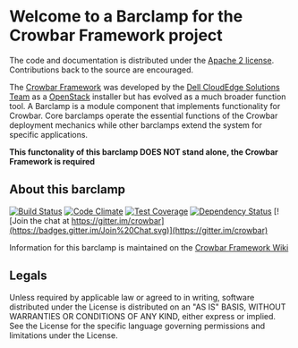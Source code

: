 Welcome to a Barclamp for the Crowbar Framework project
=======================================================

The code and documentation is distributed under the [Apache 2 license](http://www.apache.org/licenses/LICENSE-2.0.html).
Contributions back to the source are encouraged.

The [Crowbar Framework](https://github.com/crowbar/crowbar) was developed by the
[Dell CloudEdge Solutions Team](http://dell.com/openstack) as a [OpenStack](http://OpenStack.org) installer but has
evolved as a much broader function tool. A Barclamp is a module component that implements functionality for Crowbar.
Core barclamps operate the essential functions of the Crowbar deployment mechanics while other barclamps extend the
system for specific applications.

**This functonality of this barclamp DOES NOT stand alone, the Crowbar Framework is required**

About this barclamp
-------------------

[![Build Status](https://travis-ci.org/crowbar/barclamp-tempest.svg?branch=master)](https://travis-ci.org/crowbar/barclamp-tempest)
[![Code Climate](https://codeclimate.com/github/crowbar/barclamp-tempest/badges/gpa.svg)](https://codeclimate.com/github/crowbar/barclamp-tempest)
[![Test Coverage](https://codeclimate.com/github/crowbar/barclamp-tempest/badges/coverage.svg)](https://codeclimate.com/github/crowbar/barclamp-tempest)
[![Dependency Status](https://gemnasium.com/crowbar/barclamp-tempest.svg)](https://gemnasium.com/crowbar/barclamp-tempest)
[![Join the chat at https://gitter.im/crowbar](https://badges.gitter.im/Join%20Chat.svg)](https://gitter.im/crowbar)

Information for this barclamp is maintained on the [Crowbar Framework Wiki](https://github.com/crowbar/crowbar/wiki)

Legals
------

Unless required by applicable law or agreed to in writing, software distributed under the License is distributed on
an "AS IS" BASIS, WITHOUT WARRANTIES OR CONDITIONS OF ANY KIND, either express or implied. See the License for the
specific language governing permissions and limitations under the License.

